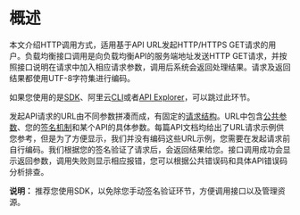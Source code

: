 # 概述

本文介绍HTTP调用方式，适用基于API URL发起HTTP/HTTPS GET请求的用户。负载均衡接口调用是向负载均衡API的服务端地址发送HTTP GET请求，并按照接口说明在请求中加入相应请求参数，调用后系统会返回处理结果。请求及返回结果都使用UTF-8字符集进行编码。

如果您使用的是[SDK](https://github.com/aliyun)、阿里云[CLI](https://help.aliyun.com/document_detail/29993.html)或者[API Explorer](https://api.aliyun.com/)，可以跳过此环节。

发起API请求的URL由不同参数拼凑而成，有固定的[请求结构](/cn.zh-CN/开发指南/API参考/HTTP调用方式/请求结构.md)。URL中包含[公共参数](/cn.zh-CN/开发指南/API参考/HTTP调用方式/公共参数.md)、您的[签名机制](/cn.zh-CN/开发指南/API参考/HTTP调用方式/签名机制.md)和某个API的具体参数。每篇API文档均给出了URL请求示例供您参考，但是为了方便显示，我们并没有编码这些URL示例，您需要在发起请求前自行编码。我们根据您的签名验证了请求后，会返回结果给您。接口调用成功会显示返回参数，调用失败则显示相应报错，您可以根据公共错误码和具体API错误码分析排查。

**说明：** 推荐您使用SDK，以免除您手动签名验证环节，方便调用接口以及管理资源。

